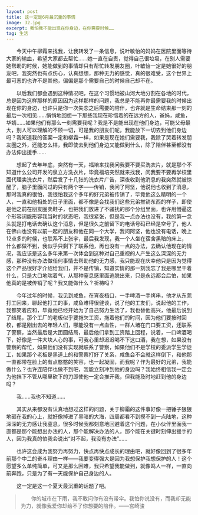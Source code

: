 ```yaml
---
layout: post
title: 这一定是6月最沉重的事情
image: 32.jpg
excerpt: 我怕我不能出现在你身边，在你需要时候……
tag: 生活
---
```

　　今天中午柳霜来找我，让我转发了一条信息，说叶敏怡的妈妈在医院里面等待大家的输血，希望大家都去帮忙……她一直在自责，觉得自己很垃圾，在别人需要她帮助的时候，她能做到的事情却只有帮忙转发朋友圈，叶敏怡一定是她很好的朋友吧，我突然也有点伤心，认真想想，那种无力的感觉，真的很难受，这个世界上最可恶的也许不是其他，偏偏是那个需要自己的时候自己却不在。

　　以后我们都会遇到这种情况吧，在这个习惯地被山河大地分割在各地的时代，总是因为这样那样的原因因为这样那样的问题，我总是不能再你最需要我的时候出现在你的身边，也许只是你一次失恋之后需要的陪伴，也许就是生命结束那一刻的最后一次相见……悄悄地回想一下那些我现在珍惜着的在远方的人，爸妈，咸鱼，华婧……如果他们有那么一刻需要我呢？我是不是能出现在他们身边，可能父母最大，别人可以理解的不顾一切，可是我的朋友们呢，我能放下一切去到他们身边吗？我知道我的答案一定和柳霜一样，如果是现在她们需要我，我除了哭着转发朋友圈之外，还能怎么样，我即使去到他们身边又能做到什么，除了陪伴甚至都没有办法伸出援手……

　　想起了去年年底，突然有一天，福培来找我问我要不要买洗衣片，就是那个不知道什么公司开发的泉立方洗衣片，毕竟福培突然就来找我，问我要不要再学校里面代理卖洗衣片，然后发了十几张的洗衣片广告，深夜收到他消息的我突然就被惊醒了，脑子里面闪过的只有两个字——传销，我问了阿坚，他说他也收到了消息，那时我真的很怕，我很怕我这个多年的好兄弟被传销了，毕竟他这么精明的一个人，一直和他相处的日子里面，都不像是会找我们这些兄弟推销东西的样子，即使是他之前在朋友圈卖鞋子，也把我们放进了不骚扰的那个分组里面，也许用懵逼这个形容词能形容我当时的状态吧，我很紧张，但是我一点办法也没有，我的第一念头就是打电话去确认这个消息，但是很久之前留下的电话号码已经是空号了，他人在佛山也没有以前一起的朋友和他在同一个大学，我问阿坚，他也没有电话，晚上12点多的时候，也联系不上张宇，最后我发现，我一个人坐在宿舍黑暗的床上，什么都做不到，我似乎只剩下了联系他，再也没有一点的办法，去确认他现在的情况，我应该是这么多年来第一次体会到这种对自己重视的人产生这么深深的无力感，那种没有办法做任何事情去帮助他的无力感，我只能现在庆幸他只是因为觉得这个产品很好才介绍给我们，并不是传销，知道实情的那一刻我忘了我是哪里干着什么，只是大口地喘着气，从那种窒息感里面逃脱出来，只是永远都会后怕，如果他真的是被传销了呢？我又能做什么？祈祷吗？

　　今年过年的时候，我见到咸鱼，在宵夜档口，一手啤酒一手烤串，他才从东莞打工回来，聊起他打工的事，咸鱼难得很健谈，说了他的工友们，说起他的工作，我都笑着应和，毕竟他已经开始为了自己努力生活了，我也替他高兴，他最后说到了结尾，那个工厂的老板似乎要拖欠工资，拖着他们的时间，因为他们要按时回校，都是刚出去的年轻人们，哪能没有一点血性，一群人堵在门口要工资，还联系了警察，当然最后是大团圆结局，最后他们拿到工资踏上回程，说着，一口啤酒喝下，好像是一件大块人心的事，可我心里却迟迟喝不下这口酒，我在想，如果没有警察的帮忙，如果他们没有实现就联系了警察，如果他们不是学校的委派学生学徒工，如果那个老板是黑道上的和警察打好了关系，咸鱼会不会就这样倒下，和他那一直都带在脸上的有点憨憨的笑容，也一起凝固，而我呢？作为最好的兄弟，我能做什么？也许连陪伴也做不到吧，我能立刻冲到他的身边吗？我始终相信我一定会为他挡下不管从哪里砍下的刀即使他一定会推开我，但我能及时地赶到他的身边吗？

　　我……我也不知道……

　　其实从来都没有认真地想过这样的问题，关于柳霜的这件事好像一把锤子狠狠地砸在我的心上，就好像掉进了黑暗的大海，四周都看不到摸不到一点陆地，这种深深的无力感让我窒息，很多时候我都刻意地回避着这个问题，在小伙伴里面我一直都是那个能想出办法的人，那个能解决办法的人，那个能在关键时刻伸出援手的人，因为我真的怕我会说出“对不起，我没有办法”……

　　也许这会成为我努力再努力，快点再快点成长的理由吧，就好像回到了很多年前那个中二的奋斗理由一样——我要变得强大是因为我想保护我想保护的人！这个愿望多么单纯简单，可又是那么困难，我只希望我能做到，就像鸣人一样，一直向前奔跑，只是为了有一天能保护自己身边的人。

　　这一定是这一个夏天最沉重的话题了吧。

>　　你的城市在下雨，我不敢问你有没有带伞。我怕你说没有，而我却无能为力，就像我爱你却给不了你想要的陪伴。——宫崎骏